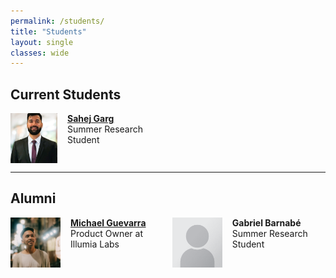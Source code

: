 ```yaml
---
permalink: /students/
title: "Students"
layout: single
classes: wide
---
```


<style>
.students-grid {
  display: flex;
  flex-wrap: wrap;
  gap: 2rem;
  justify-content: start;
}

.student-card {
  flex: 1 1 45%;
  max-width: 45%;
  display: flex;
  align-items: flex-start;
  gap: 1rem;
}

.student-card img {
  width: 80px;
  height: 80px;
  object-fit: cover;
  /* border-radius: 50%; */
}

.student-info {
  display: flex;
  flex-direction: column;
}
</style>

## Current Students

<div class="students-grid">

<div class="student-card">
  <img src="/assets/images/students/sahej.jpeg" alt="Sahej Garg">
  <div class="student-info">
    <a href="https://www.linkedin.com/in/sahej-garg/"><strong>Sahej Garg</strong></a>
    <span>Summer Research Student</span>
  </div>
</div>

</div>

---

## Alumni 

<div class="students-grid">

<div class="student-card">
  <img src="/assets/images/students/michael.jpeg" alt="Michael Guevarra">
  <div class="student-info">
    <a href="https://www.linkedin.com/in/michael-guevarra/"><strong>Michael Guevarra</strong></a>
    <span>Product Owner at Illumia Labs</span>
  </div>
</div>

<div class="student-card">
  <img src="/assets/images/students/place.png" alt="Gabriel Barnabé">
  <div class="student-info">
    <strong>Gabriel Barnabé</strong>
    <span>Summer Research Student</span>
  </div>
</div>

</div>
